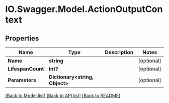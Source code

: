 # IO.Swagger.Model.ActionOutputContext
## Properties

Name | Type | Description | Notes
------------ | ------------- | ------------- | -------------
**Name** | **string** |  | [optional] 
**LifespanCount** | **int?** |  | [optional] 
**Parameters** | **Dictionary&lt;string, Object&gt;** |  | [optional] 

[[Back to Model list]](../README.md#documentation-for-models) [[Back to API list]](../README.md#documentation-for-api-endpoints) [[Back to README]](../README.md)

